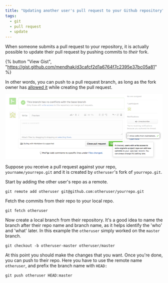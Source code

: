 ```yaml
---
title: "Updating another user's pull request to your Github repository"
tags:
  - git
  - pull request
  - update
---
```


When someone submits a pull request to your repository, it is actually possible to update their pull request by pushing commits to _their_ fork.  

{% button "View Gist", "https://gist.github.com/mendhak/d3cafcf2d1a6764f7c2395e37bc05a81" %}

In other words, you can push to a pull request branch, as long as the fork  owner has [allowed it](https://help.github.com/en/articles/allowing-changes-to-a-pull-request-branch-created-from-a-fork) while creating the pull request. 

![pull request](/assets/images/allow-maintainers-to-make-edits-sidebar-checkbox.png)


Suppose you receive a pull request against your repo, `yourname/yourrepo.git` and it is created by `otheruser`'s fork of `yourrepo.git`.  


Start by adding the other user's repo as a remote.


    git remote add otheruser git@github.com:otheruser/yourrepo.git


Fetch the commits from their repo to your local repo. 

    git fetch otheruser

Now create a local branch from their repository.  It's a good idea to name the branch after their repo name and branch name, as it helps identify the 'who' and 'what' later. In this example the `otheruser` simply worked on the `master` branch.


    git checkout -b otheruser-master otheruser/master 
    

At this point you should make the changes that you want.  Once you're done, you can push to their repo. Here you have to use the remote name `otheruser`, and prefix the branch name with `HEAD:`


    git push otheruser HEAD:master








